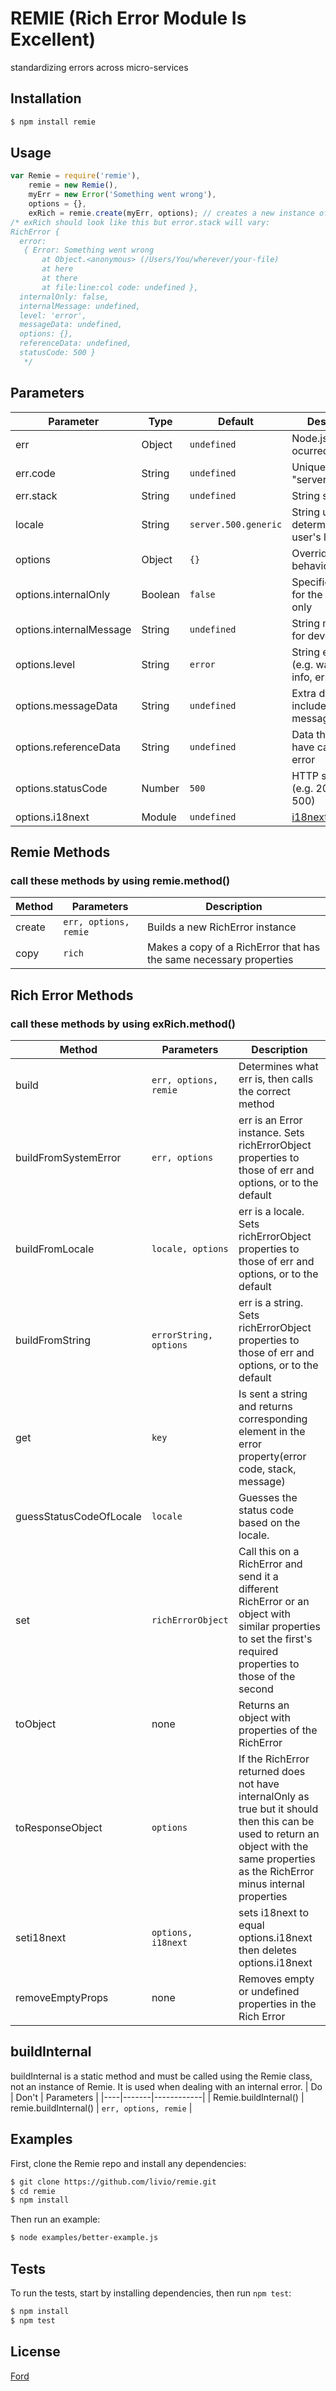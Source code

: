 # REMIE (Rich Error Module Is Excellent)
standardizing errors across micro-services

## Installation
```bash
$ npm install remie
```

## Usage
```js
var Remie = require('remie'),
	remie = new Remie(),
	myErr = new Error('Something went wrong'),
	options = {},
	exRich = remie.create(myErr, options); // creates a new instance of Rich Error
/* exRich should look like this but error.stack will vary:
RichError {
  error: 
   { Error: Something went wrong
       at Object.<anonymous> (/Users/You/wherever/your-file)
       at here
       at there
       at file:line:col code: undefined },
  internalOnly: false,
  internalMessage: undefined,
  level: 'error',
  messageData: undefined,
  options: {},
  referenceData: undefined,
  statusCode: 500 }
   */
```

## Parameters
| Parameter | Type | Default | Description | Required |
|-----------|------|---------|-------------|----------|
| err | Object | ```undefined``` | Node.js error that ocurred | ```yes``` |
| err.code | String | ```undefined``` | Unique string "server.400.error" | ```no``` |
| err.stack | String | ```undefined``` | String stack trace | ```no``` |
| locale | String | ```server.500.generic``` | String used to determine the user's language | ```no``` |
| options | Object | ```{}``` | Overrides default behaviors | ```no``` |
| options.internalOnly | Boolean | ```false``` | Specifies an error for the developer only | ```no``` |
| options.internalMessage | String | ```undefined``` | String message for developer | ```no``` |
| options.level | String | ```error``` | String error level (e.g. warning, info, error, trace) | ```no``` |
| options.messageData | String | ```undefined``` | Extra data included in the message | ```no``` |
| options.referenceData | String | ```undefined``` | Data that may have caused the error | ```no``` |
| options.statusCode | Number | ```500``` | HTTP status code (e.g. 200, 400, 500) | ```no``` |
| options.i18next | Module | ```undefined``` | [i18next](http://i18next.com/docs/) | ```no```|

## Remie Methods
### call these methods by using remie.method()
| Method | Parameters | Description |
|--------|------------|-------------|
| create | ```err, options, remie``` | Builds a new RichError instance |
| copy | ```rich``` | Makes a copy of a RichError that has the same necessary properties |

## Rich Error Methods
### call these methods by using exRich.method()
| Method | Parameters | Description |
|--------|------------|-------------|
| build | ```err, options, remie``` | Determines what err is, then calls the correct method |
| buildFromSystemError | ```err, options``` | err is an Error instance. Sets richErrorObject properties to those of err and options, or to the default |
| buildFromLocale | ```locale, options``` | err is a locale. Sets richErrorObject properties to those of err and options, or to the default |
| buildFromString | ```errorString, options``` | err is a string. Sets richErrorObject properties to those of err and options, or to the default |
| get | ```key``` | Is sent a string and returns corresponding element in the error property(error code, stack, message) |
| guessStatusCodeOfLocale | ```locale``` | Guesses the status code based on the locale. |
| set | ```richErrorObject``` | Call this on a RichError and send it a different RichError or an object with similar properties to set the first's required properties to those of the second |
| toObject | none | Returns an object with properties of the RichError |
| toResponseObject | ```options``` | If the RichError returned does not have internalOnly as true but it should then this can be used to return an object with the same properties as the RichError minus internal properties |
| seti18next | ```options, i18next``` | sets i18next to equal options.i18next then deletes options.i18next |
| removeEmptyProps | none | Removes empty or undefined properties in the Rich Error |

## buildInternal
buildInternal is a static method and must be called using the Remie class, not an instance of Remie.
It is used when dealing with an internal error.
| Do | Don't | Parameters |
|----|-------|------------|
| Remie.buildInternal() | remie.buildInternal() | ```err, options, remie``` |

## Examples
First, clone the Remie repo and install any dependencies:
```bash
$ git clone https://github.com/livio/remie.git
$ cd remie
$ npm install
```
Then run an example:
```bash
$ node examples/better-example.js
```

## Tests
To run the tests, start by installing dependencies, then run ```npm test```:
```bash
$ npm install
$ npm test
```

## License
[Ford](license)
